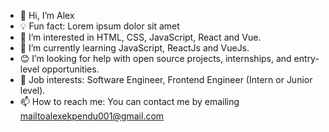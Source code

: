 - 👋 Hi, I’m Alex
- 💡 Fun fact: Lorem ipsum dolor sit amet
- 👀 I’m interested in HTML, CSS, JavaScript, React and Vue.
- 🌱 I’m currently learning JavaScript, ReactJs and VueJs.
- 😊 I’m looking for help with open source projects, internships, and entry-level opportunities.
- 💼 Job interests: Software Engineer, Frontend Engineer (Intern or Junior level).
- 📫 How to reach me: You can contact me by emailing mailtoalexekpendu001@gmail.com

<!---
theguylex/theguylex is a ✨ special ✨ repository because its `README.md` (this file) appears on your GitHub profile.
You can click the Preview link to take a look at your changes.
--->
